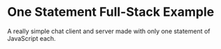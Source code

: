 # One Statement Full-Stack Example

A really simple chat client and server made with only one statement of JavaScript each.
